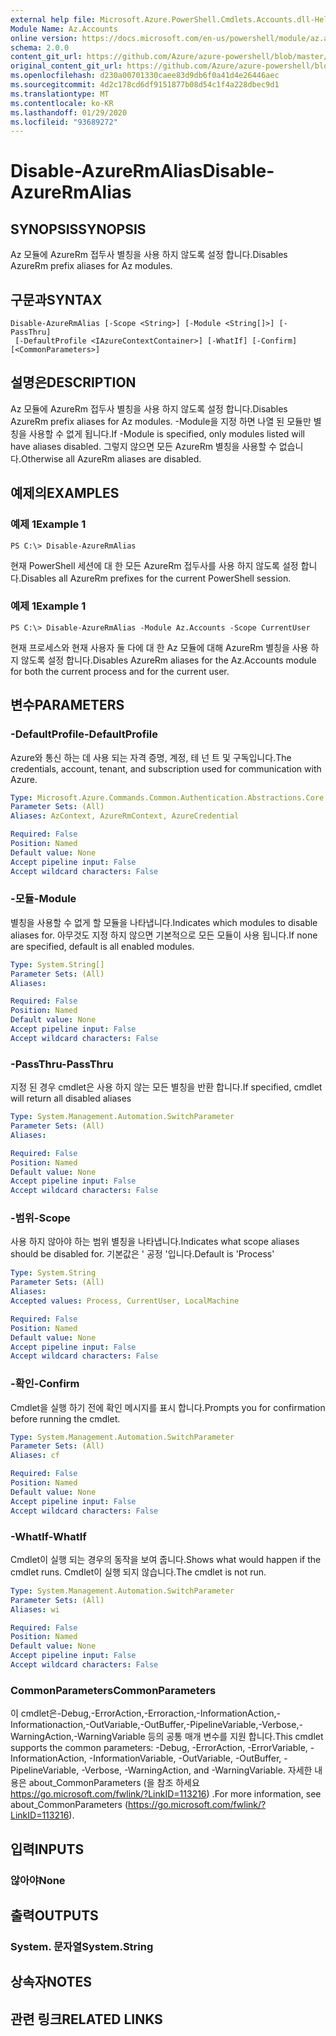 ```yaml
---
external help file: Microsoft.Azure.PowerShell.Cmdlets.Accounts.dll-Help.xml
Module Name: Az.Accounts
online version: https://docs.microsoft.com/en-us/powershell/module/az.accounts/disable-azurermalias
schema: 2.0.0
content_git_url: https://github.com/Azure/azure-powershell/blob/master/src/Accounts/Accounts/help/Disable-AzureRmAlias.md
original_content_git_url: https://github.com/Azure/azure-powershell/blob/master/src/Accounts/Accounts/help/Disable-AzureRmAlias.md
ms.openlocfilehash: d230a00701330caee83d9db6f0a41d4e26446aec
ms.sourcegitcommit: 4d2c178cd6df9151877b08d54c1f4a228dbec9d1
ms.translationtype: MT
ms.contentlocale: ko-KR
ms.lasthandoff: 01/29/2020
ms.locfileid: "93689272"
---
```

# <span data-ttu-id="20aa6-101">Disable-AzureRmAlias</span><span class="sxs-lookup"><span data-stu-id="20aa6-101">Disable-AzureRmAlias</span></span>

## <span data-ttu-id="20aa6-102">SYNOPSIS</span><span class="sxs-lookup"><span data-stu-id="20aa6-102">SYNOPSIS</span></span>
<span data-ttu-id="20aa6-103">Az 모듈에 AzureRm 접두사 별칭을 사용 하지 않도록 설정 합니다.</span><span class="sxs-lookup"><span data-stu-id="20aa6-103">Disables AzureRm prefix aliases for Az modules.</span></span>

## <span data-ttu-id="20aa6-104">구문과</span><span class="sxs-lookup"><span data-stu-id="20aa6-104">SYNTAX</span></span>

```
Disable-AzureRmAlias [-Scope <String>] [-Module <String[]>] [-PassThru]
 [-DefaultProfile <IAzureContextContainer>] [-WhatIf] [-Confirm] [<CommonParameters>]
```

## <span data-ttu-id="20aa6-105">설명은</span><span class="sxs-lookup"><span data-stu-id="20aa6-105">DESCRIPTION</span></span>
<span data-ttu-id="20aa6-106">Az 모듈에 AzureRm 접두사 별칭을 사용 하지 않도록 설정 합니다.</span><span class="sxs-lookup"><span data-stu-id="20aa6-106">Disables AzureRm prefix aliases for Az modules.</span></span> <span data-ttu-id="20aa6-107">-Module을 지정 하면 나열 된 모듈만 별칭을 사용할 수 없게 됩니다.</span><span class="sxs-lookup"><span data-stu-id="20aa6-107">If -Module is specified, only modules listed will have aliases disabled.</span></span> <span data-ttu-id="20aa6-108">그렇지 않으면 모든 AzureRm 별칭을 사용할 수 없습니다.</span><span class="sxs-lookup"><span data-stu-id="20aa6-108">Otherwise all AzureRm aliases are disabled.</span></span>

## <span data-ttu-id="20aa6-109">예제의</span><span class="sxs-lookup"><span data-stu-id="20aa6-109">EXAMPLES</span></span>

### <span data-ttu-id="20aa6-110">예제 1</span><span class="sxs-lookup"><span data-stu-id="20aa6-110">Example 1</span></span>
```
PS C:\> Disable-AzureRmAlias
```

<span data-ttu-id="20aa6-111">현재 PowerShell 세션에 대 한 모든 AzureRm 접두사를 사용 하지 않도록 설정 합니다.</span><span class="sxs-lookup"><span data-stu-id="20aa6-111">Disables all AzureRm prefixes for the current PowerShell session.</span></span>

### <span data-ttu-id="20aa6-112">예제 1</span><span class="sxs-lookup"><span data-stu-id="20aa6-112">Example 1</span></span>
```
PS C:\> Disable-AzureRmAlias -Module Az.Accounts -Scope CurrentUser
```

<span data-ttu-id="20aa6-113">현재 프로세스와 현재 사용자 둘 다에 대 한 Az 모듈에 대해 AzureRm 별칭을 사용 하지 않도록 설정 합니다.</span><span class="sxs-lookup"><span data-stu-id="20aa6-113">Disables AzureRm aliases for the Az.Accounts module for both the current process and for the current user.</span></span>

## <span data-ttu-id="20aa6-114">변수</span><span class="sxs-lookup"><span data-stu-id="20aa6-114">PARAMETERS</span></span>

### <span data-ttu-id="20aa6-115">-DefaultProfile</span><span class="sxs-lookup"><span data-stu-id="20aa6-115">-DefaultProfile</span></span>
<span data-ttu-id="20aa6-116">Azure와 통신 하는 데 사용 되는 자격 증명, 계정, 테 넌 트 및 구독입니다.</span><span class="sxs-lookup"><span data-stu-id="20aa6-116">The credentials, account, tenant, and subscription used for communication with Azure.</span></span>

```yaml
Type: Microsoft.Azure.Commands.Common.Authentication.Abstractions.Core.IAzureContextContainer
Parameter Sets: (All)
Aliases: AzContext, AzureRmContext, AzureCredential

Required: False
Position: Named
Default value: None
Accept pipeline input: False
Accept wildcard characters: False
```

### <span data-ttu-id="20aa6-117">-모듈</span><span class="sxs-lookup"><span data-stu-id="20aa6-117">-Module</span></span>
<span data-ttu-id="20aa6-118">별칭을 사용할 수 없게 할 모듈을 나타냅니다.</span><span class="sxs-lookup"><span data-stu-id="20aa6-118">Indicates which modules to disable aliases for.</span></span>
<span data-ttu-id="20aa6-119">아무것도 지정 하지 않으면 기본적으로 모든 모듈이 사용 됩니다.</span><span class="sxs-lookup"><span data-stu-id="20aa6-119">If none are specified, default is all enabled modules.</span></span>

```yaml
Type: System.String[]
Parameter Sets: (All)
Aliases:

Required: False
Position: Named
Default value: None
Accept pipeline input: False
Accept wildcard characters: False
```

### <span data-ttu-id="20aa6-120">-PassThru</span><span class="sxs-lookup"><span data-stu-id="20aa6-120">-PassThru</span></span>
<span data-ttu-id="20aa6-121">지정 된 경우 cmdlet은 사용 하지 않는 모든 별칭을 반환 합니다.</span><span class="sxs-lookup"><span data-stu-id="20aa6-121">If specified, cmdlet will return all disabled aliases</span></span>

```yaml
Type: System.Management.Automation.SwitchParameter
Parameter Sets: (All)
Aliases:

Required: False
Position: Named
Default value: None
Accept pipeline input: False
Accept wildcard characters: False
```

### <span data-ttu-id="20aa6-122">-범위</span><span class="sxs-lookup"><span data-stu-id="20aa6-122">-Scope</span></span>
<span data-ttu-id="20aa6-123">사용 하지 않아야 하는 범위 별칭을 나타냅니다.</span><span class="sxs-lookup"><span data-stu-id="20aa6-123">Indicates what scope aliases should be disabled for.</span></span> <span data-ttu-id="20aa6-124">기본값은 ' 공정 '입니다.</span><span class="sxs-lookup"><span data-stu-id="20aa6-124">Default is 'Process'</span></span>

```yaml
Type: System.String
Parameter Sets: (All)
Aliases:
Accepted values: Process, CurrentUser, LocalMachine

Required: False
Position: Named
Default value: None
Accept pipeline input: False
Accept wildcard characters: False
```

### <span data-ttu-id="20aa6-125">-확인</span><span class="sxs-lookup"><span data-stu-id="20aa6-125">-Confirm</span></span>
<span data-ttu-id="20aa6-126">Cmdlet을 실행 하기 전에 확인 메시지를 표시 합니다.</span><span class="sxs-lookup"><span data-stu-id="20aa6-126">Prompts you for confirmation before running the cmdlet.</span></span>

```yaml
Type: System.Management.Automation.SwitchParameter
Parameter Sets: (All)
Aliases: cf

Required: False
Position: Named
Default value: None
Accept pipeline input: False
Accept wildcard characters: False
```

### <span data-ttu-id="20aa6-127">-WhatIf</span><span class="sxs-lookup"><span data-stu-id="20aa6-127">-WhatIf</span></span>
<span data-ttu-id="20aa6-128">Cmdlet이 실행 되는 경우의 동작을 보여 줍니다.</span><span class="sxs-lookup"><span data-stu-id="20aa6-128">Shows what would happen if the cmdlet runs.</span></span>
<span data-ttu-id="20aa6-129">Cmdlet이 실행 되지 않습니다.</span><span class="sxs-lookup"><span data-stu-id="20aa6-129">The cmdlet is not run.</span></span>

```yaml
Type: System.Management.Automation.SwitchParameter
Parameter Sets: (All)
Aliases: wi

Required: False
Position: Named
Default value: None
Accept pipeline input: False
Accept wildcard characters: False
```

### <span data-ttu-id="20aa6-130">CommonParameters</span><span class="sxs-lookup"><span data-stu-id="20aa6-130">CommonParameters</span></span>
<span data-ttu-id="20aa6-131">이 cmdlet은-Debug,-ErrorAction,-Erroraction,-InformationAction,-Informationaction,-OutVariable,-OutBuffer,-PipelineVariable,-Verbose,-WarningAction,-WarningVariable 등의 공통 매개 변수를 지원 합니다.</span><span class="sxs-lookup"><span data-stu-id="20aa6-131">This cmdlet supports the common parameters: -Debug, -ErrorAction, -ErrorVariable, -InformationAction, -InformationVariable, -OutVariable, -OutBuffer, -PipelineVariable, -Verbose, -WarningAction, and -WarningVariable.</span></span> <span data-ttu-id="20aa6-132">자세한 내용은 about_CommonParameters (을 참조 하세요 https://go.microsoft.com/fwlink/?LinkID=113216) .</span><span class="sxs-lookup"><span data-stu-id="20aa6-132">For more information, see about_CommonParameters (https://go.microsoft.com/fwlink/?LinkID=113216).</span></span>

## <span data-ttu-id="20aa6-133">입력</span><span class="sxs-lookup"><span data-stu-id="20aa6-133">INPUTS</span></span>

### <span data-ttu-id="20aa6-134">않아야</span><span class="sxs-lookup"><span data-stu-id="20aa6-134">None</span></span>

## <span data-ttu-id="20aa6-135">출력</span><span class="sxs-lookup"><span data-stu-id="20aa6-135">OUTPUTS</span></span>

### <span data-ttu-id="20aa6-136">System. 문자열</span><span class="sxs-lookup"><span data-stu-id="20aa6-136">System.String</span></span>

## <span data-ttu-id="20aa6-137">상속자</span><span class="sxs-lookup"><span data-stu-id="20aa6-137">NOTES</span></span>

## <span data-ttu-id="20aa6-138">관련 링크</span><span class="sxs-lookup"><span data-stu-id="20aa6-138">RELATED LINKS</span></span>
